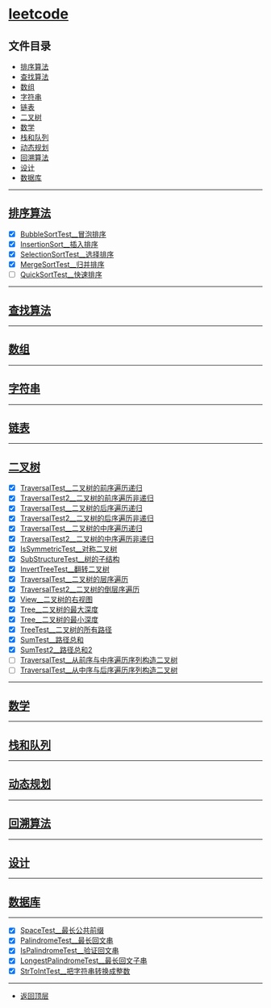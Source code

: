 
# [leetcode](../README.md)

## 文件目录

- [排序算法](#排序算法)
- [查找算法](#查找算法)
- [数组](#数组)
- [字符串](#字符串)
- [链表](#链表)
- [二叉树](#二叉树)
- [数学](#数学)
- [栈和队列](#栈和队列)
- [动态规划](#动态规划)
- [回溯算法](#回溯算法)
- [设计](#设计)
- [数据库](#数据库)

----------------

## [排序算法](src/main/java/com/cpucode/sort)

- [x] [BubbleSortTest__冒泡排序](src/main/java/com/cpucode/sort/bubble/BubbleSortTest.java)
- [x] [InsertionSort__插入排序](src/main/java/com/cpucode/sort/insertion/InsertionSort.java)
- [x] [SelectionSortTest__选择排序](src/main/java/com/cpucode/sort/selection/SelectionSortTest.java)
- [x] [MergeSortTest__归并排序](src/main/java/com/cpucode/sort/merge/MergeSortTest.java)
- [ ] [QuickSortTest__快速排序](src/main/java/com/cpucode/sort/quick/QuickSortTest.java)

------------------------

## [查找算法](src/main/java/com/cpucode/search)

------------------

## [数组]()


------------------------

## [字符串]()


---------------

## [链表]()


-------------

## [二叉树](src/main/java/com/cpucode/binary/tree)

- [x] [TraversalTest__二叉树的前序遍历递归](src/main/java/com/cpucode/binary/tree/preorder/TraversalTest.java)
- [x] [TraversalTest2__二叉树的前序遍历非递归](src/main/java/com/cpucode/binary/tree/preorder/TraversalTest2.java)
- [x] [TraversalTest__二叉树的后序遍历递归](src/main/java/com/cpucode/binary/tree/postorder/TraversalTest.java)
- [x] [TraversalTest2__二叉树的后序遍历非递归](src/main/java/com/cpucode/binary/tree/postorder/TraversalTest2.java)
- [x] [TraversalTest__二叉树的中序遍历递归](src/main/java/com/cpucode/binary/tree/inorder/TraversalTest.java)
- [x] [TraversalTest2__二叉树的中序遍历非递归](src/main/java/com/cpucode/binary/tree/inorder/TraversalTest2.java)
- [x] [IsSymmetricTest__对称二叉树](src/main/java/com/cpucode/binary/tree/symmetric/IsSymmetricTest.java)
- [x] [SubStructureTest__树的子结构](src/main/java/com/cpucode/binary/tree/sub/SubStructureTest.java)
- [x] [InvertTreeTest__翻转二叉树](src/main/java/com/cpucode/binary/tree/invert/InvertTreeTest.java)
- [x] [TraversalTest__二叉树的层序遍历](src/main/java/com/cpucode/binary/tree/level/order/TraversalTest.java)
- [x] [TraversalTest2__二叉树的倒层序遍历](src/main/java/com/cpucode/binary/tree/level/order/TraversalTest2.java)
- [x] [View__二叉树的右视图](src/main/java/com/cpucode/binary/tree/right/side/View.java)
- [x] [Tree__二叉树的最大深度](src/main/java/com/cpucode/binary/tree/maximum/depth/Tree.java)
- [x] [Tree__二叉树的最小深度](src/main/java/com/cpucode/binary/tree/minimum/depth/Tree.java)
- [x] [TreeTest__二叉树的所有路径](src/main/java/com/cpucode/binary/tree/paths/TreeTest.java)
- [x] [SumTest__路径总和](src/main/java/com/cpucode/binary/tree/path/sum/SumTest.java)
- [x] [SumTest2__路径总和2](src/main/java/com/cpucode/binary/tree/path/sum/SumTest2.java)
- [ ] [TraversalTest__从前序与中序遍历序列构造二叉树](src/main/java/com/cpucode/binary/tree/preorder/inorder/TraversalTest.java)
- [ ] [TraversalTest__从中序与后序遍历序列构造二叉树](src/main/java/com/cpucode/binary/tree/inorder/postorder/TraversalTest.java)

------------------------

## [数学]()


--------------

## [栈和队列]()

-----------------

## [动态规划]()

-------------

## [回溯算法]()

------------------

## [设计]()


-------------

## [数据库]()







--------------------------

- [x] [SpaceTest__最长公共前缀](src/main/java/com/cpucode/longpublic/SpaceTest.java)
- [x] [PalindromeTest__最长回文串](src/main/java/com/cpucode/longest/PalindromeTest.java)
- [x] [IsPalindromeTest__验证回文串](src/main/java/com/cpucode/palindrome/IsPalindromeTest.java)
- [x] [LongestPalindromeTest__最长回文子串](src/main/java/com/cpucode/longest/LongestPalindromeTest.java)
- [x] [StrToIntTest__把字符串转换成整数](src/main/java/com/cpucode/strtoint/StrToIntTest.java)

---------------------

- [返回顶层](../README.md)